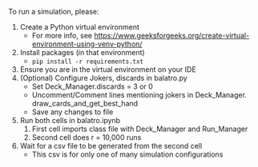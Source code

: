 To run a simulation, please:
1. Create a Python virtual environment
    - For more info, see https://www.geeksforgeeks.org/create-virtual-environment-using-venv-python/
2. Install packages (in that environment)
    - ```pip install -r requirements.txt```
3. Ensure you are in the virtual environment on your IDE
4. (Optional) Configure Jokers, discards in balatro.py
    - Set Deck_Manager.discards = 3 or 0
    - Uncomment/Comment lines mentioning jokers in Deck_Manager.
    draw_cards_and_get_best_hand
    - Save any changes to file
5. Run both cells in balatro.ipynb
    1. First cell imports class file with Deck_Manager and Run_Manager
    2. Second cell does r = 10,000 runs
6. Wait for a csv file to be generated from the second cell
    - This csv is for only one of many simulation configurations